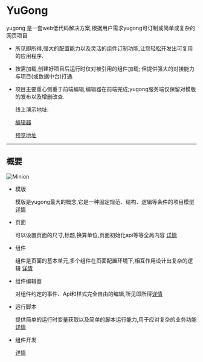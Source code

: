 # YuGong

yugong 是一套web低代码解决方案,根据用户需求yugong可订制或简单或复杂的网页项目

+ 所见即所得,强大的配置能力以及灵活的组件订制功能,让您轻松开发出可复用的应用程序.
  
+ 按需加载,创建好项目后运行时仅对被引用的组件加载; 但提供强大的对接能力与项目(或数据中台)打通.
  
+ 项目主要重心侧重于前端编辑,编辑器在前端完成;yugong服务端仅保留对模版的发布以及增删改查.

    线上演示地址:
    
    [编辑器](https://www.eightfeet.cn/yugong/dashboard/#/project)

    [预览地址](https://www.eightfeet.cn/yugong)

---

## 概要

![Minion](https://www.eightfeet.cn/yugong/images/documents/introduce/design.drawio.svg)

+ 模版

    模版是yugong最大的概念,它是一种固定规范、结构、逻辑等条件的项目模型 [详情](./../template/README.md)

+ 页面

    可以设置页面的尺寸,标题,换算单位,页面初始化api等等全局内容 [详情](./../page/README.md)

+ 组件

    组件是页面的基本单元,多个组件在页面配置环境下,相互作用设计出复杂的逻辑 [详情](./../component/README.md)

+ 组件编辑器 
  
    对组件约定的事件、Api和样式完全自由的编辑,所见即所得[详情](./../moduleBoard/README.md)

+ 运行脚本 
  
    提供简单的运行时变量获取以及简单的脚本运行能力,用于应对复杂的业务功能[详情](./../script/README.md)

+ 组件开发
  
  [详情](./../component/README.md)
